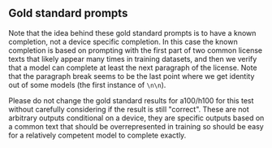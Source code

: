 ## Gold standard prompts
Note that the idea behind these gold standard prompts is to have a known completion, not a device specific completion.
In this case the known completion is based on prompting with the first part of two common license texts that likely
appear many times in training datasets, and then we verify that a model can complete at least the next paragraph of the
license. Note that the paragraph break seems to be the last point where we get identity out of some models (the first
instance of `\n\n`).

Please do not change the gold standard results for a100/h100 for this test without carefully considering if the result
is still "correct". These are not arbitrary outputs conditional on a device, they are specific outputs based on a common
text that should be overrepresented in training so should be easy for a relatively competent model to complete exactly.